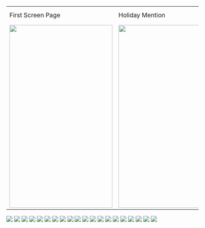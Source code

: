 



<table>
  <tr>
    <td>First Screen Page</td>
     <td>Holiday Mention</td>
     <td>Present day in purple and selected day in pink</td>
  </tr>
  <tr>
    <td><img src="https://github.com/xaldarof/Happiness-Mobile-App/blob/junior/screens/1.jpg" width=270 height=480></td>
    <td><img src="https://github.com/xaldarof/Happiness-Mobile-App/blob/junior/screens/1.jpg" width=270 height=480></td>
    <td><img src="https://github.com/xaldarof/Happiness-Mobile-App/blob/junior/screens/1.jpg" width=270 height=480></td>
  </tr> 
</table>

![](https://github.com/xaldarof/Happiness-Mobile-App/blob/junior/screens/1.jpg)
![](https://github.com/xaldarof/Happiness-Mobile-App/blob/junior/screens/2.jpg)
![](https://github.com/xaldarof/Happiness-Mobile-App/blob/junior/screens/3.jpg)
![](https://github.com/xaldarof/Happiness-Mobile-App/blob/junior/screens/4.jpg)
![](https://github.com/xaldarof/Happiness-Mobile-App/blob/junior/screens/5.jpg)
![](https://github.com/xaldarof/Happiness-Mobile-App/blob/junior/screens/6.jpg)
![](https://github.com/xaldarof/Happiness-Mobile-App/blob/junior/screens/7.jpg)
![](https://github.com/xaldarof/Happiness-Mobile-App/blob/junior/screens/8.jpg)
![](https://github.com/xaldarof/Happiness-Mobile-App/blob/junior/screens/9.jpg)
![](https://github.com/xaldarof/Happiness-Mobile-App/blob/junior/screens/10.jpg)
![](https://github.com/xaldarof/Happiness-Mobile-App/blob/junior/screens/10.jpg)
![](https://github.com/xaldarof/Happiness-Mobile-App/blob/junior/screens/11.jpg)
![](https://github.com/xaldarof/Happiness-Mobile-App/blob/junior/screens/12.jpg)
![](https://github.com/xaldarof/Happiness-Mobile-App/blob/junior/screens/13.jpg)
![](https://github.com/xaldarof/Happiness-Mobile-App/blob/junior/screens/14.jpg)
![](https://github.com/xaldarof/Happiness-Mobile-App/blob/junior/screens/15.jpg)
![](https://github.com/xaldarof/Happiness-Mobile-App/blob/junior/screens/16.jpg)
![](https://github.com/xaldarof/Happiness-Mobile-App/blob/junior/screens/17.jpg)
![](https://github.com/xaldarof/Happiness-Mobile-App/blob/junior/screens/18.jpg)
![](https://github.com/xaldarof/Happiness-Mobile-App/blob/junior/screens/19.jpg)

